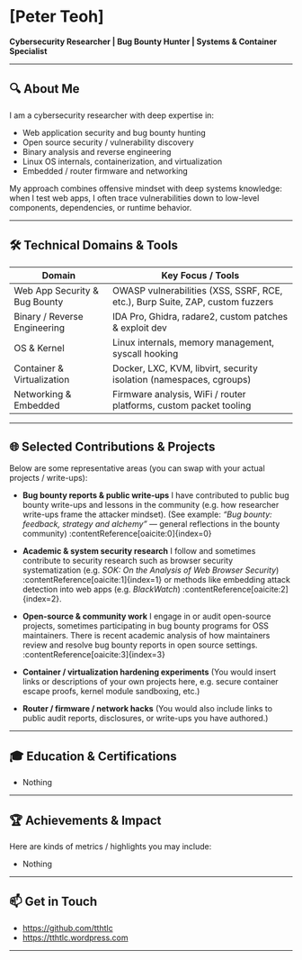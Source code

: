 # [Peter Teoh]

**Cybersecurity Researcher | Bug Bounty Hunter | Systems & Container Specialist**

---

## 🔍 About Me

I am a cybersecurity researcher with deep expertise in:

- Web application security and bug bounty hunting
- Open source security / vulnerability discovery
- Binary analysis and reverse engineering
- Linux OS internals, containerization, and virtualization
- Embedded / router firmware and networking

My approach combines offensive mindset with deep systems knowledge: when I test web apps, I often trace vulnerabilities down to low-level components, dependencies, or runtime behavior.

---

## 🛠 Technical Domains & Tools

| Domain | Key Focus / Tools |
|---|---|
| Web App Security & Bug Bounty | OWASP vulnerabilities (XSS, SSRF, RCE, etc.), Burp Suite, ZAP, custom fuzzers |
| Binary / Reverse Engineering | IDA Pro, Ghidra, radare2, custom patches & exploit dev |
| OS & Kernel | Linux internals, memory management, syscall hooking |
| Container & Virtualization | Docker, LXC, KVM, libvirt, security isolation (namespaces, cgroups) |
| Networking & Embedded | Firmware analysis, WiFi / router platforms, custom packet tooling |

---

## 🌐 Selected Contributions & Projects

Below are some representative areas (you can swap with your actual projects / write-ups):

- **Bug bounty reports & public write-ups**
  I have contributed to public bug bounty write-ups and lessons in the community (e.g. how researcher write-ups frame the attacker mindset).
  (See example: *“Bug bounty: feedback, strategy and alchemy”* — general reflections in the bounty community) :contentReference[oaicite:0]{index=0}

- **Academic & system security research**
  I follow and sometimes contribute to security research such as browser security systematization (e.g. *SOK: On the Analysis of Web Browser Security*) :contentReference[oaicite:1]{index=1}
  or methods like embedding attack detection into web apps (e.g. *BlackWatch*) :contentReference[oaicite:2]{index=2}.

- **Open-source & community work**
  I engage in or audit open-source projects, sometimes participating in bug bounty programs for OSS maintainers. There is recent academic analysis of how maintainers review and resolve bug bounty reports in open source settings. :contentReference[oaicite:3]{index=3}

- **Container / virtualization hardening experiments**
  (You would insert links or descriptions of your own projects here, e.g. secure container escape proofs, kernel module sandboxing, etc.)

- **Router / firmware / network hacks**
  (You would also include links to public audit reports, disclosures, or write-ups you have authored.)

---

## 🎓 Education & Certifications

- Nothing

---

## 🏆 Achievements & Impact

Here are kinds of metrics / highlights you may include:

- Nothing

---

## 📫 Get in Touch

- https://github.com/tthtlc
- https://tthtlc.wordpress.com

---

